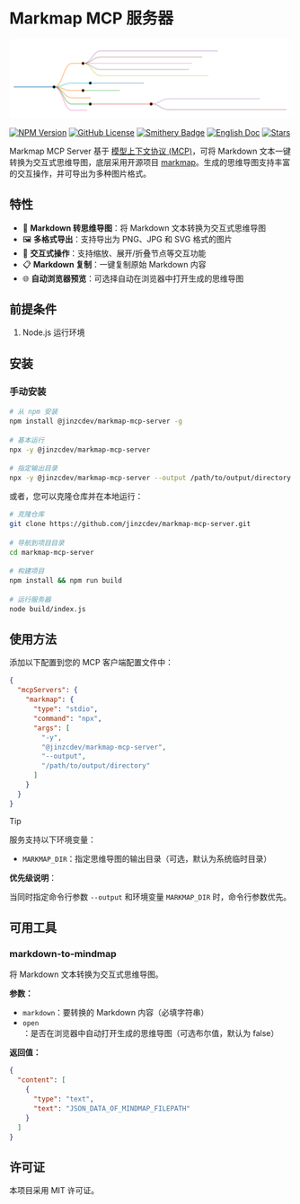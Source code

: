 # Markmap MCP 服务器

![Sample Mindmap](./docs/markmap_zh.svg)

[![NPM Version](https://img.shields.io/npm/v/@jinzcdev/markmap-mcp-server.svg)](https://www.npmjs.com/package/@jinzcdev/markmap-mcp-server)
[![GitHub License](https://img.shields.io/github/license/jinzcdev/markmap-mcp-server.svg)](LICENSE)
[![Smithery Badge](https://smithery.ai/badge/@jinzcdev/markmap-mcp-server)](https://smithery.ai/server/@jinzcdev/markmap-mcp-server)
[![English Doc](https://img.shields.io/badge/English-Click-blue)](README.md)
[![Stars](https://img.shields.io/github/stars/jinzcdev/markmap-mcp-server)](https://github.com/jinzcdev/markmap-mcp-server)

Markmap MCP Server 基于 [模型上下文协议 (MCP)](https://modelcontextprotocol.io/introduction)，可将 Markdown 文本一键转换为交互式思维导图，底层采用开源项目 [markmap](https://github.com/markmap/markmap)。生成的思维导图支持丰富的交互操作，并可导出为多种图片格式。

## 特性

- 🌠 **Markdown 转思维导图**：将 Markdown 文本转换为交互式思维导图
- 🖼️ **多格式导出**：支持导出为 PNG、JPG 和 SVG 格式的图片
- 🔄 **交互式操作**：支持缩放、展开/折叠节点等交互功能
- 📋 **Markdown 复制**：一键复制原始 Markdown 内容
- 🌐 **自动浏览器预览**：可选择自动在浏览器中打开生成的思维导图

## 前提条件

1. Node.js 运行环境

## 安装

### 手动安装

```bash
# 从 npm 安装
npm install @jinzcdev/markmap-mcp-server -g

# 基本运行
npx -y @jinzcdev/markmap-mcp-server

# 指定输出目录
npx -y @jinzcdev/markmap-mcp-server --output /path/to/output/directory
```

或者，您可以克隆仓库并在本地运行：

```bash
# 克隆仓库
git clone https://github.com/jinzcdev/markmap-mcp-server.git

# 导航到项目目录
cd markmap-mcp-server

# 构建项目
npm install && npm run build

# 运行服务器
node build/index.js
```

## 使用方法

添加以下配置到您的 MCP 客户端配置文件中：

```json
{
  "mcpServers": {
    "markmap": {
      "type": "stdio",
      "command": "npx",
      "args": [
        "-y",
        "@jinzcdev/markmap-mcp-server",
        "--output",
        "/path/to/output/directory"
      ]
    }
  }
}
```

> [!TIP]
>
> 服务支持以下环境变量：
>
> - `MARKMAP_DIR`：指定思维导图的输出目录（可选，默认为系统临时目录）
>
> **优先级说明**：
>
> 当同时指定命令行参数 `--output` 和环境变量 `MARKMAP_DIR` 时，命令行参数优先。

## 可用工具

### markdown-to-mindmap

将 Markdown 文本转换为交互式思维导图。

**参数：**

- `markdown`：要转换的 Markdown 内容（必填字符串）
- `open`：是否在浏览器中自动打开生成的思维导图（可选布尔值，默认为 false）

**返回值：**

```json
{
  "content": [
    {
      "type": "text",
      "text": "JSON_DATA_OF_MINDMAP_FILEPATH"
    }
  ]
}
```

## 许可证

本项目采用 MIT 许可证。
